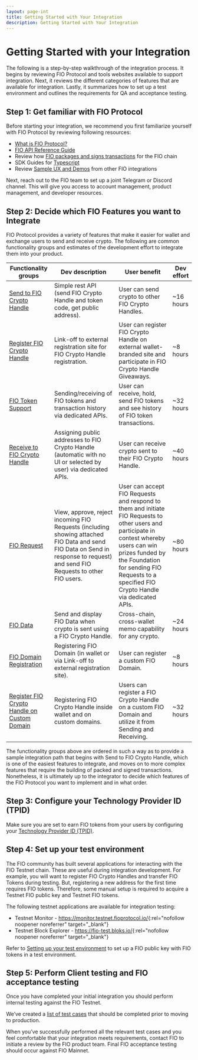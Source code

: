 ```yaml
---
layout: page-int
title: Getting Started with Your Integration   
description: Getting Started with Your Integration
---
```

# Getting Started with your Integration 

The following is a step-by-step walkthrough of the integration process. It begins by reviewing FIO Protocol and tools websites available to support integration. Next, it reviews the different categories of features that are available for integration. Lastly, it summarizes how to set up a test environment and outlines the requirements for QA and acceptance testing.

## Step 1: Get familiar with FIO Protocol

Before starting your integration, we recommend you first familiarize yourself with FIO Protocol by reviewing following resources:

* [What is FIO Protocol?]({{site.baseurl}}/docs/fio-protocol/)
* [FIO API Reference Guide]({{site.baseurl}}/pages/api/fio-api)
* Review how [FIO packages and signs transactions]({{site.baseurl}}/docs/general-functions/transactions) for the FIO chain
* SDK Guides for [Typescript]({{site.baseurl}}/docs/sdk/typescript/)
* Review [Sample UX and Demos]({{site.baseurl}}/docs/integration-guide/sample-ux) from other FIO integrations

Next, reach out to the FIO team to set up a joint Telegram or Discord channel. This will give you access to account management, product management, and developer resources.
## Step 2: Decide which FIO Features you want to Integrate

FIO Protocol provides a variety of features that make it easier for wallet and exchange users to send and receive crypto. The following are common functionality groups and estimates of the development effort to integrate them into your product.

|Functionality groups	|Dev description	|User benefit	|Dev effort|
|---|---|---|---|
|[Send to FIO Crypto Handle]({{site.baseurl}}/docs/integration-guide/fio-send)	|Simple rest API (send FIO Crypto Handle and token code, get public address).	|User can send crypto to other FIO Crypto Handles.	|~16 hours|
|[Register FIO Crypto Handle]({{site.baseurl}}/docs/integration-guide/handle-registration)	|Link-off to external registration site for FIO Crypto Handle registration.	|User can register FIO Crypto Handle on external wallet-branded site and participate in FIO Crypto Handle Giveaways.	|~8 hours|
|[FIO Token Support]({{site.baseurl}}/docs/integration-guide/token-support)	|Sending/receiving of FIO tokens and transaction history via dedicated APIs.	|User can receive, hold, send FIO tokens and see history of FIO token transactions.	|~32 hours|
|[Receive to FIO Crypto Handle]({{site.baseurl}}/docs/integration-guide/handle-receive)	|Assigning public addresses to FIO Crypto Handle (automatic with no UI or selected by user) via dedicated APIs.	|User can receive crypto sent to their FIO Crypto Handle.	|~40 hours|
|[FIO Request]({{site.baseurl}}/docs/integration-guide/fio-request)	|View, approve, reject incoming FIO Requests (including showing attached FIO Data and send FIO Data on Send in response to request) and send FIO Requests to other FIO users.	|User can accept FIO Requests and respond to them and initiate FIO Requests to other users and participate in contest whereby users can win prizes funded by the Foundation for sending FIO Requests to a specified FIO Crypto Handle via dedicated APIs.	|~80 hours|
|[FIO Data]({{site.baseurl}}/docs/general-functions/fio-data)	|Send and display FIO Data when crypto is sent using a FIO Crypto Handle.	|Cross-chain, cross-wallet memo capability for any crypto.	|~24 hours|
|[FIO Domain Registration]({{site.baseurl}}/docs/integration-guide/handle-registration)	|Registering FIO Domain (in wallet or via Link-off to external registration site).	|User can register a custom FIO Domain.	|~8 hours|
|[Register FIO Crypto Handle on Custom Domain]({{site.baseurl}}/docs/integration-guide/handle-registration)	|Registering FIO Crypto Handle inside wallet and on custom domains.	|Users can register a FIO Crypto Handle on a custom FIO Domain and utilize it from Sending and Receiving.	|~32 hours|

The functionality groups above are ordered in such a way as to provide a sample integration path that begins with Send to FIO Crypto Handle, which is one of the easiest features to integrate, and moves on to more complex features that require the building of packed and signed transactions. Nonetheless, it is ultimately up to the integrator to decide which features of the FIO Protocol you want to implement and in what order. 

## Step 3: Configure your Technology Provider ID (TPID)

Make sure you are set to earn FIO tokens from your users by configuring your [Technology Provider ID (TPID)]({{site.baseurl}}/docs/general-functions/tpid).

## Step 4: Set up your test environment

The FIO community has built several applications for interacting with the FIO Testnet chain. These are useful during integration development. For example, you will want to register FIO Crypto Handles and transfer FIO Tokens during testing. But, registering a new address for the first time requires FIO tokens. Therefore, some manual setup is required to acquire a Testnet FIO public key and Testnet FIO tokens.

The following testnet applications are available for integration testing:
* Testnet Monitor - <https://monitor.testnet.fioprotocol.io/>{:rel="nofollow noopener noreferrer" target="_blank"}
* Testnet Block Explorer - <https://fio-test.bloks.io/>{:rel="nofollow noopener noreferrer" target="_blank"}

Refer to [Setting up your test environment]({{site.baseurl}}/docs/chain/testnet#setting-up-your-test-environment) to set up a FIO public key with FIO tokens in a test environment.
## Step 5: Perform Client testing and FIO acceptance testing

Once you have completed your initial integration you should perform internal testing against the FIO Testnet. 

We’ve created a [list of test cases]({{site.baseurl}}/docs/integration-guide/integrator-checklist) that should be completed prior to moving to production.

When you’ve successfully performed all the relevant test cases and you feel comfortable that your integration meets requirements, contact FIO to initiate a review by the FIO product team. Final FIO acceptance testing should occur against FIO Mainnet. 



